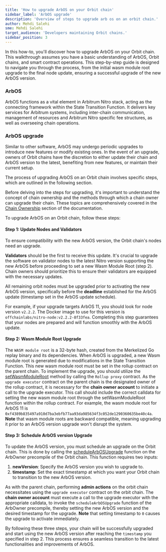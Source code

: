 ```yaml
---
title: 'How to upgrade ArbOS on your Orbit chain'
sidebar_label: 'ArbOS upgrade'
description: 'Overview of steps to upgrade arb os on an orbit chain.'
author: Mehdi Salehi
sme: Mehdi Salehi
target_audience: 'Developers maintaining Orbit chains.'
sidebar_position: 3
---
```


In this how-to, you'll discover how to upgrade ArbOS on your Orbit chain. This walkthrough assumes you have a basic understanding of ArbOS, Orbit chains, and smart contract operations. This step-by-step guide is designed to navigate you through the process, from the initial wasm module root upgrade to the final node update, ensuring a successful upgrade of the new ArbOS version.

### ArbOS
ArbOS functions as a vital element in Arbitrum Nitro stack, acting as the connecting framework within the State Transition Function. It delivers key services for Arbitrum systems, including inter-chain communication, management of resources and Arbitrum Nitro specific fee structures, as well as overseeing chain operations.

### ArbOS upgrade
Similar to other software, ArbOS may undergo periodic upgrades to introduce new features or modify existing ones. In the event of an upgrade, owners of Orbit chains have the discretion to either update their chain and ArbOS version to the latest, benefiting from new features, or maintain their current setup.

The process of upgrading ArbOS on an Orbit chain involves specific steps, which are outlined in the following section.

Before delving into the steps for upgrading, it's important to understand the concept of chain ownership and the methods through which a chain owner can upgrade their chain. These topics are comprehensively covered in the [Chain Ownership](../concepts/chain-ownership.md) section of the documentation.

To upgrade ArbOS on an Orbit chain, follow these steps:

#### Step 1: Update Nodes and Validators

To ensure compatibility with the new ArbOS version, the Orbit chain's nodes need an upgrade. 

**Validators** should be the first to receive this update. It's crucial to upgrade the software on validator nodes to the latest Nitro version supporting the new ArbOS before proceeding to set a new Wasm Module Root (step 2). Chain owners should prioritize this to ensure their validators are equipped with the necessary updates.

All remaining orbit nodes must be upgraded prior to activating the new ArbOS version, specifically before the **deadline** established for the ArbOS update (timestamp set in the ArbOS update schedule). 

For example, if your upgrade targets ArbOS 11, you should look for node version `v2.2.2`. The Docker image to use for this version is `offchainlabs/nitro-node:v2.2.2-8f33fea`. Completing this step guarantees that your nodes are prepared and will function smoothly with the ArbOS update.

#### Step 2: Wasm Module Root Upgrade

The `WASM module root` is a 32-byte hash, created from the Merkelized Go replay binary and its dependencies. When ArbOS is upgraded, a new Wasm module root is generated due to modifications in the State Transition Function. This new wasm module root must be set in the rollup contract on the parent chain. To implement the upgrade, you should utilize the [setWasmModuleRoot](https://github.com/OffchainLabs/nitro-contracts/blob/38a70a5e14f8b52478eb5db08e7551a82ced14fe/src/rollup/RollupAdminLogic.sol#L321) method by calling the `Rollup proxy` contract. As the `upgrade executor` contract on the parent chain is the designated owner of the rollup contract, it is necessary for the **chain owner account** to initiate a call to the upgrade executor. This call should include the correct calldata for setting the new wasm module root through the setWasmModuleRoot function within the rollup contract. For example, the wasm module root for ArbOS 11 is `0xf4389b835497a910d7ba3ebfb77aa93da985634f3c052de1290360635be40c4a`. 
**Note** that wasm module roots are backward compatible, meaning upgrading it prior to an ArbOS version upgrade won't disrupt the system.

#### Step 3: Schedule ArbOS version Upgrade

To update the ArbOS version, you must schedule an upgrade on the Orbit chain. This is done by calling the [scheduleArbOSUpgrade](https://github.com/OffchainLabs/nitro-contracts/blob/acb0ef919cce9f41da531f8dab1b0b31d9860dcb/src/precompiles/ArbOwner.sol#L61) function on the ArbOwner precompile of the Orbit chain. This function requires two inputs:
1. **newVersion**: Specify the ArbOS version you wish to upgrade to.
2. **timestamp**: Set the exact timestamp at which you want your Orbit chain to transition to the new ArbOS version.

As with the parent chain, performing **admin actions** on the orbit chain necessitates using the `upgrade executor` contract on the orbit chain. The **chain owner account** must execute a call to the upgrade executor with the appropriate calldata, to invoke the `scheduleArbOSUpgrade` function of the ArbOwner precompile, thereby setting the new ArbOS version and the desired timestamp for the upgrade. 
**Note** that setting timestamp to `0` causes the upgrade to activate immediately.

By following these three steps, your chain will be successfully upgraded and start using the new ArbOS version after reaching the `timestamp` you specified in step 2. This process ensures a seamless transition to the latest functionalities and improvements of ArbOS.